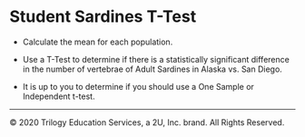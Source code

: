 # Student Sardines T-Test

* Calculate the mean for each population.

* Use a T-Test to determine if there is a statistically significant difference in the number of vertebrae of Adult Sardines in Alaska vs. San Diego.

* It is up to you to determine if you should use a One Sample or Independent t-test.

- - -

© 2020 Trilogy Education Services, a 2U, Inc. brand.  All Rights Reserved.

